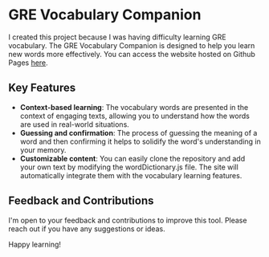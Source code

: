 # GRE Vocabulary Companion

I created this project because I was having difficulty learning GRE vocabulary. The GRE Vocabulary Companion is designed to help you learn new words more effectively. You can access the website hosted on Github Pages [here]([url](https://bimarsha2422.github.io/gre-vocab-website/)). 

## Key Features

- **Context-based learning**: The vocabulary words are presented in the context of engaging texts, allowing you to understand how the words are used in real-world situations.
- **Guessing and confirmation**: The process of guessing the meaning of a word and then confirming it helps to solidify the word's understanding in your memory.
- **Customizable content**: You can easily clone the repository and add your own text by modifying the wordDictionary.js file. The site will automatically integrate them with the vocabulary learning features.


## Feedback and Contributions

I'm open to your feedback and contributions to improve this tool. Please reach out if you have any suggestions or ideas.

Happy learning!
